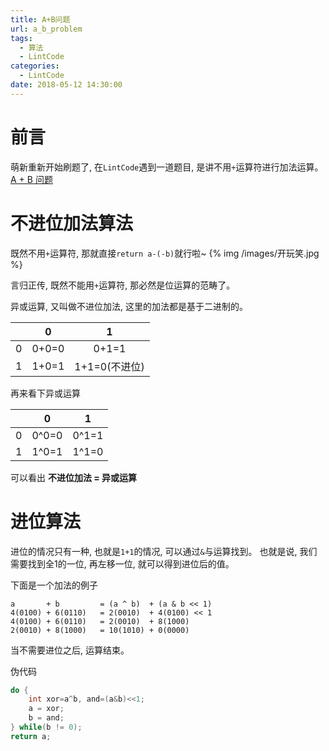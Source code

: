 ```yaml
---
title: A+B问题
url: a_b_problem
tags: 
  - 算法
  - LintCode
categories:
  - LintCode
date: 2018-05-12 14:30:00
---
```


# 前言
萌新重新开始刷题了, 在`LintCode`遇到一道题目, 是讲不用`+`运算符进行加法运算。
[A + B 问题](https://www.lintcode.com/problem/a-b-problem/description)

<!-- more -->

# 不进位加法算法
既然不用`+`运算符, 那就直接`return a-(-b)`就行啦~
{% img /images/开玩笑.jpg %}

言归正传, 既然不能用`+`运算符, 那必然是位运算的范畴了。


异或运算, 又叫做不进位加法, 这里的加法都是基于二进制的。

|     | 0     | 1            | 
|:---:|:-----:|:------------:|
| 0   | 0+0=0 | 0+1=1        | 
| 1   | 1+0=1 | 1+1=0(不进位) |

再来看下异或运算

|     | 0     | 1     | 
|:---:|:-----:|:-----:|
| 0   | 0^0=0 | 0^1=1 | 
| 1   | 1^0=1 | 1^1=0 |

可以看出 **不进位加法 = 异或运算**

# 进位算法
进位的情况只有一种, 也就是`1+1`的情况, 可以通过`&`与运算找到。
也就是说, 我们需要找到全1的一位, 再左移一位, 就可以得到进位后的值。

下面是一个加法的例子
```text
a       + b         = (a ^ b)  + (a & b << 1)
4(0100) + 6(0110)   = 2(0010)  + 4(0100) << 1
4(0100) + 6(0110)   = 2(0010)  + 8(1000)
2(0010) + 8(1000)   = 10(1010) + 0(0000)
```
当不需要进位之后, 运算结束。

伪代码
```java
do {
    int xor=a^b, and=(a&b)<<1;
    a = xor;
    b = and;
} while(b != 0);
return a;
```
